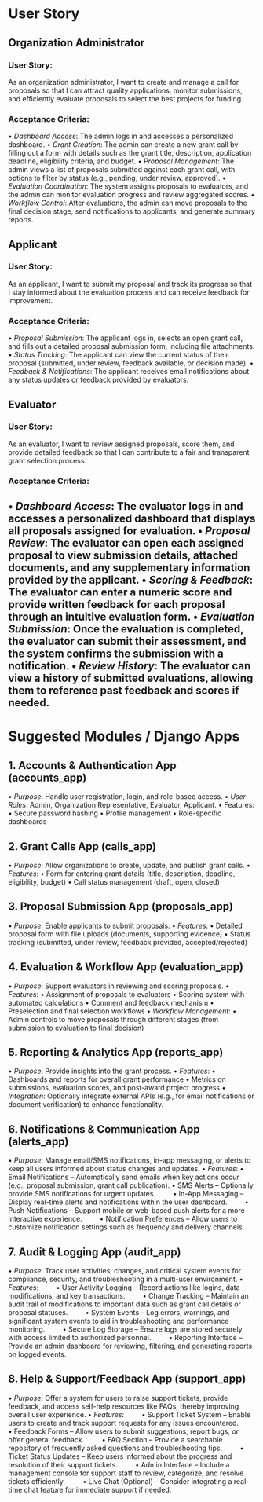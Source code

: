 # User Story

## Organization Administrator

### User Story:
As an organization administrator, I want to create and manage a call for proposals so that I can attract quality applications, monitor submissions, and efficiently evaluate proposals to select the best projects for funding.

### Acceptance Criteria:
• *Dashboard Access*: The admin logs in and accesses a personalized dashboard.
• *Grant Creation*: The admin can create a new grant call by filling out a form with details such as the grant title, description, application deadline, eligibility criteria, and budget.
• *Proposal Management*: The admin views a list of proposals submitted against each grant call, with options to filter by status (e.g., pending, under review, approved).
• *Evaluation Coordination*: The system assigns proposals to evaluators, and the admin can monitor evaluation progress and review aggregated scores.
• *Workflow Control*: After evaluations, the admin can move proposals to the final decision stage, send notifications to applicants, and generate summary reports.


## Applicant

### User Story:
As an applicant, I want to submit my proposal and track its progress so that I stay informed about the evaluation process and can receive feedback for improvement.

### Acceptance Criteria:
• *Proposal Submission*: The applicant logs in, selects an open grant call, and fills out a detailed proposal submission form, including file attachments.
• *Status Tracking*: The applicant can view the current status of their proposal (submitted, under review, feedback available, or decision made).
• *Feedback & Notifications*: The applicant receives email notifications about any status updates or feedback provided by evaluators.


## Evaluator

### User Story:
As an evaluator, I want to review assigned proposals, score them, and provide detailed feedback so that I can contribute to a fair and transparent grant selection process.

### Acceptance Criteria:
• *Dashboard Access*: The evaluator logs in and accesses a personalized dashboard that displays all proposals assigned for evaluation.
• *Proposal Review*: The evaluator can open each assigned proposal to view submission details, attached documents, and any supplementary information provided by the applicant.
• *Scoring & Feedback*: The evaluator can enter a numeric score and provide written feedback for each proposal through an intuitive evaluation form.
• *Evaluation Submission*: Once the evaluation is completed, the evaluator can submit their assessment, and the system confirms the submission with a notification.
• *Review History*: The evaluator can view a history of submitted evaluations, allowing them to reference past feedback and scores if needed.
---

# Suggested Modules / Django Apps

## 	1. Accounts & Authentication App (accounts_app)
• *Purpose*: Handle user registration, login, and role-based access.
• *User Roles*: Admin, Organization Representative, Evaluator, Applicant.
        •	Features:
        •	Secure password hashing
        •	Profile management
        •	Role-specific dashboards

## 2. Grant Calls App (calls_app)
• *Purpose*: Allow organizations to create, update, and publish grant calls.
• *Features*:
	•	Form for entering grant details (title, description, deadline, eligibility, budget)
	•	Call status management (draft, open, closed)
	
## 3. Proposal Submission App (proposals_app)
• *Purpose*: Enable applicants to submit proposals.
• *Features*:
	•	Detailed proposal form with file uploads (documents, supporting evidence)
	•	Status tracking (submitted, under review, feedback provided, accepted/rejected)
	
## 4. Evaluation & Workflow App (evaluation_app)
• *Purpose*: Support evaluators in reviewing and scoring proposals.
• *Features*:
	•	Assignment of proposals to evaluators
	•	Scoring system with automated calculations
	•	Comment and feedback mechanism
	•	Preselection and final selection workflows
• *Workflow Management*:
	•	Admin controls to move proposals through different stages (from submission to evaluation to final decision)
	
## 5. Reporting & Analytics App (reports_app)
• *Purpose*: Provide insights into the grant process.
• *Features*:
	•	Dashboards and reports for overall grant performance
	•	Metrics on submissions, evaluation scores, and post-award project progress
• *Integration*: Optionally integrate external APIs (e.g., for email notifications or document verification) to enhance functionality.

## 6. Notifications & Communication App (alerts_app)
• *Purpose*: Manage email/SMS notifications, in-app messaging, or alerts to keep all users informed about status changes and updates.
• *Features*:
    • Email Notifications – Automatically send emails when key actions occur (e.g., proposal submission, grant call publication).
    • SMS Alerts – Optionally provide SMS notifications for urgent updates.
    • In-App Messaging – Display real-time alerts and notifications within the user dashboard.
    • Push Notifications – Support mobile or web-based push alerts for a more interactive experience.
    • Notification Preferences – Allow users to customize notification settings such as frequency and 
    delivery channels.

## 7. Audit & Logging App (audit_app)
• *Purpose*: Track user activities, changes, and critical system events for compliance, security, and troubleshooting in a multi-user environment.
• *Features*:
    • User Activity Logging – Record actions like logins, data modifications, and key transactions.
    • Change Tracking – Maintain an audit trail of modifications to important data such as grant call
    details or proposal statuses.
    • System Events – Log errors, warnings, and significant system events to aid in troubleshooting and 
    performance monitoring.
    • Secure Log Storage – Ensure logs are stored securely with access limited to authorized personnel.
    • Reporting Interface – Provide an admin dashboard for reviewing, filtering, and generating reports 
    on logged events.

## 8. Help & Support/Feedback App (support_app)
• *Purpose*: Offer a system for users to raise support tickets, provide feedback, and access self-help resources like FAQs, thereby improving overall user experience.
• *Features*:
    • Support Ticket System – Enable users to create and track support requests for any issues 
    encountered.
    • Feedback Forms – Allow users to submit suggestions, report bugs, or offer general feedback.
    • FAQ Section – Provide a searchable repository of frequently asked questions and troubleshooting 
    tips.
    • Ticket Status Updates – Keep users informed about the progress and resolution of their support 
    tickets.
    • Admin Interface – Include a management console for support staff to review, categorize, and 
    resolve tickets efficiently.
    • Live Chat (Optional) – Consider integrating a real-time chat feature for immediate support if 
    needed.